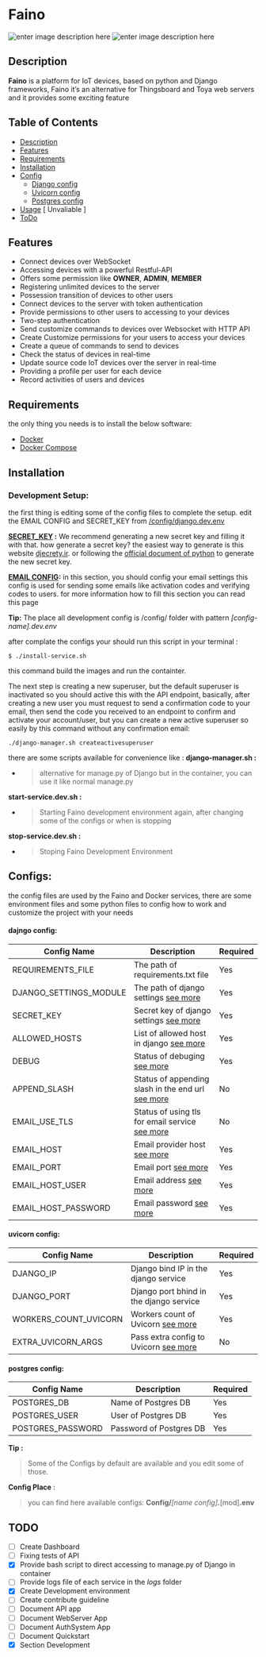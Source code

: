
# Faino 
![enter image description here](https://img.shields.io/badge/License-GPL--3.0-green) ![enter image description here](https://img.shields.io/github/commit-activity/y/bigsbug/faino)

## Description
 **Faino** is a platform for IoT devices, based on python and Django frameworks, Faino it’s an alternative for Thingsboard and Toya web servers and it provides some exciting feature

## Table of Contents
 - [Description](#description)
 -  [Features](#features)
 - [Requirements](#requirements)
 -  [Installation](#installation) 
 - [Config](#configs)
	- [Django config](#dajngo-config)
	- [Uvicorn config](#uvicorn-config)
	- [Postgres config](#postgres-config)
 -  [Usage](#usage) [ Unvaliable ]
 -  [ToDo](#todo)

## Features
 - Connect devices over WebSocket
 - Accessing devices with a powerful Restful-API
 - Offers some permission like **OWNER**, **ADMIN**, **MEMBER**
 - Registering unlimited devices to the server
 - Possession transition of devices to other users
 - Connect devices to the server with token authentication
 - Provide permissions to other users to accessing to your devices
 - Two-step authentication
 - Send customize commands to devices over Websocket with HTTP API
 - Create Customize permissions for your users to access your devices
 - Create a queue of commands to send to devices
 - Check the status of devices in real-time
 - Update source code IoT devices over the server in real-time
 - Providing a profile per user for each device
 - Record activities of users and devices
 ## Requirements
the only thing you needs is to install the below software:
 - [Docker](https://docs.docker.com/get-docker/)
 - [Docker Compose](https://docs.docker.com/compose/install/)

 ## Installation

### Development Setup:
the first thing is editing some of the config files to complete the setup. edit the EMAIL CONFIG and SECRET_KEY from [/config/django.dev.env](#dajngo-config)

**[SECRET_KEY](#dajngo-config) :**  We recommend generating a new secret key and filling it with that. how generate a secret key? the easiest way to generate is this website [djecrety.ir](https://djecrety.ir/).
or following the [official document of python](https://docs.python.org/3/library/secrets.html) to generate the new secret key.

**[EMAIL CONFIG](#dajngo-config):** in this section, you should config your email settings this config is used for sending some emails like activation codes and verifying codes to users. for more information how to fill this section you can read this page

**Tip:** The place all development config is /config/ folder with pattern *[config-name].dev.env*

after complate the configs your should run this script in your terminal :

    $ ./install-service.sh
this command build the images and run the containter. 

The next step is creating a new superuser, but the default superuser is inactivated so you should active this with the API endpoint, basically, after creating a new user you must request to send a confirmation code to your email, then send the code you received to an endpoint to confirm and activate your account/user,
but you can create a new active superuser so easily by this command without any confirmation email:

    ./django-manager.sh createactivesuperuser

there are some scripts available for convenience like :
**django-manager.sh :**
 - > alternative for manage.py of Django but in the container, you can use it like normal manage.py

**start-service.dev.sh :**
 - > Starting Faino development environment again, after changing some of the configs or when is stopping

**stop-service.dev.sh :**
 - > Stoping Faino Development Environment



## Configs:
 the config files are used by the Faino and Docker services, there are some environment files and some python files to config how to work and customize the project with your needs
 
 #### dajngo config:
|Config Name|Description|Required|
|--|--|--|
|REQUIREMENTS_FILE|The path of requirements.txt file |Yes
|DJANGO_SETTINGS_MODULE|The path of django settings [see more](https://docs.djangoproject.com/en/4.0/topics/settings/#envvar-DJANGO_SETTINGS_MODULE)|Yes
|SECRET_KEY|Secret key of django settings [see more](https://docs.djangoproject.com/en/4.0/ref/settings/#secret-key)|Yes
|ALLOWED_HOSTS|List of allowed host in django [see more](https://docs.djangoproject.com/en/4.0/ref/settings/#allowed-hosts)|Yes
|DEBUG|Status of debuging [see more](https://docs.djangoproject.com/en/4.0/ref/settings/#debug)|Yes
|APPEND_SLASH|Status of appending slash in the end url [see more](https://docs.djangoproject.com/en/4.0/ref/settings/#append-slash)|No
|EMAIL_USE_TLS|Status of using tls for email service [see more](https://docs.djangoproject.com/en/4.0/ref/settings/#email-use-tls)|No
|EMAIL_HOST|Email provider host [see more](https://docs.djangoproject.com/en/4.0/ref/settings/#email-host)|Yes
|EMAIL_PORT|Email port [see more](https://docs.djangoproject.com/en/4.0/ref/settings/#email-port)|Yes
|EMAIL_HOST_USER|Email address [see more](https://docs.djangoproject.com/en/4.0/ref/settings/#email-host-user)|Yes
|EMAIL_HOST_PASSWORD|Email password [see more](https://docs.djangoproject.com/en/4.0/ref/settings/#email-host-password)|Yes

#### uvicorn config:
|Config Name|Description|Required|
|--|--|--|
|DJANGO_IP|Django bind IP in the django service|Yes
|DJANGO_PORT|Django port bhind in the django service|Yes
|WORKERS_COUNT_UVICORN|Workers count of Uvicorn [see more](https://www.uvicorn.org/settings/#production)|Yes
|EXTRA_UVICORN_ARGS|Pass extra config to Uvicorn [see more](https://www.uvicorn.org/settings/)|No

#### postgres config:
|Config Name|Description|Required|
|--|--|--|
|POSTGRES_DB|Name of Postgres DB|Yes
|POSTGRES_USER|User of Postgres DB|Yes
|POSTGRES_PASSWORD|Password of Postgres DB|Yes


**Tip  :**
>Some of the Configs by default are available and you edit some of those.

**Config Place** :
>you can find here available configs: **Config/***[name config]****.***[mod]**.env**

## TODO

 - [ ] Create Dashboard
 - [ ] Fixing tests of API
 - [x] Provide bash script to direct accessing to manage.py of Django in container
 - [ ] Provide logs file of each service in the *logs* folder
 - [x] Create Development environment
 - [ ] Create contribute guideline
 - [ ] Document API app
 - [ ] Document WebServer App
 - [ ] Document AuthSystem App
 - [ ] Document Quickstart
 - [x] Section Development
